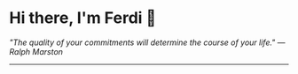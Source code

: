 <h1>Hi there, I'm Ferdi 👋</h1>

<p><em>
  "The quality of your commitments will determine the course of your life." — Ralph Marston
</em></p>

---

